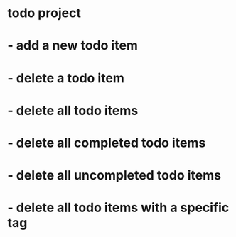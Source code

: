 # todo project

# - add a new todo item

# - delete a todo item

# - delete all todo items

# - delete all completed todo items

# - delete all uncompleted todo items

# - delete all todo items with a specific tag
